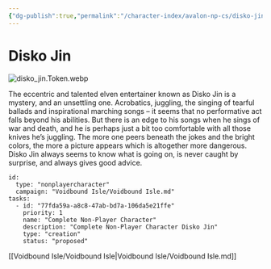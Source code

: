 ```yaml
---
{"dg-publish":true,"permalink":"/character-index/avalon-np-cs/disko-jin/","title":"Disko Jin","tags":["JournalEntryPage"]}
---
```





# Disko Jin
![disko_jin.Token.webp](/img/user/Voidbound%20token%20images/disko_jin.Token.webp)

The eccentric and talented elven entertainer known as Disko Jin is a mystery, and an unsettling one. Acrobatics, juggling, the singing of tearful ballads and inspirational marching songs – it seems that no performative act falls beyond his abilities. But there is an edge to his songs when he sings of war and death, and he is perhaps just a bit too comfortable with all those knives he’s juggling. The more one peers beneath the jokes and the bright colors, the more a picture appears which is altogether more dangerous. Disko Jin always seems to know what is going on, is never caught by surprise, and always gives good advice.


```RpgManager4
id: 
  type: "nonplayercharacter"
  campaign: "Voidbound Isle/Voidbound Isle.md"
tasks: 
  - id: "77fda59a-a8c8-47ab-bd7a-106da5e21ffe"
    priority: 1
    name: "Complete Non-Player Character"
    description: "Complete Non-Player Character Disko Jin"
    type: "creation"
    status: "proposed"
```
[[Voidbound Isle/Voidbound Isle\|Voidbound Isle/Voidbound Isle.md]]